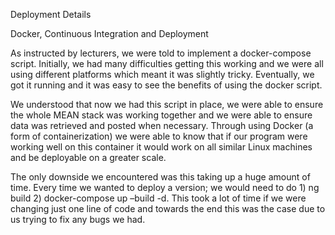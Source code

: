 Deployment Details 

Docker, Continuous Integration and Deployment 

As instructed by lecturers, we were told to implement a docker-compose script. Initially, we had many difficulties getting this working and we were all using different platforms which meant it was slightly tricky. Eventually, we got it running and it was easy to see the benefits of using the docker script. 

We understood that now we had this script in place, we were able to ensure the whole MEAN stack was working together and we were able to ensure data was retrieved and posted when necessary. Through using Docker (a form of containerization) we were able to know that if our program were working well on this container it would work on all similar Linux machines and be deployable on a greater scale. 

The only downside we encountered was this taking up a huge amount of time. Every time we wanted to deploy a version; we would need to do 1) ng build 2) docker-compose up –build -d. This took a lot of time if we were changing just one line of code and towards the end this was the case due to us trying to fix any bugs we had. 
